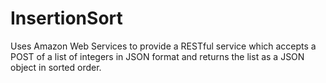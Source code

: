 # InsertionSort
Uses Amazon Web Services to provide a RESTful service which accepts a POST of a list of integers in JSON format and returns the list as a JSON object in sorted order.  
